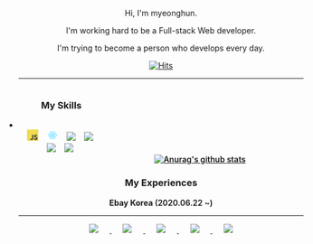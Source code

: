 <div align="center">

Hi, I'm myeonghun.

I'm working hard to be a Full-stack Web developer.

I'm trying to become a person who develops every day.

</div>

<div align="center">
  
[![Hits](https://hits.seeyoufarm.com/api/count/incr/badge.svg?url=https%3A%2F%2Fgithub.com%2FAzderica%2Fhit-counter&count_bg=%2380BCFF&title_bg=%23555555&icon=&icon_color=%23E7E7E7&title=hits&edge_flat=false)](https://hits.seeyoufarm.com)

</div>

---


<div>
	
<div style="display: inline-block; width:30%;">

<div align="center">

### My Skills

</div>

<div align="center" style="box-sizing: border-box; display: list-item; cursor: pointer;">
		<br style="box-sizing: border-box;"><code
            style="box-sizing: border-box; background-color: var(--color-markdown-code-bg); color: rgb(175, 97, 97) !important; font-family: SFMono-Regular, Consolas, &quot;Liberation Mono&quot;, Menlo, monospace; font-size: 13.6px; padding: 0.2em 0.4em; margin: 0px; border-radius: 6px;"><a target="_blank" rel="noopener noreferrer" href="https://raw.githubusercontent.com/github/explore/80688e429a7d4ef2fca1e82350fe8e3517d3494d/topics/javascript/javascript.png" style="box-sizing: border-box; background-color: initial; color: rgb(214, 216, 218) !important; text-decoration: none;"><img height="20" src="https://raw.githubusercontent.com/github/explore/80688e429a7d4ef2fca1e82350fe8e3517d3494d/topics/javascript/javascript.png" style="box-sizing: initial; border-style: none; background-color: var(--color-bg-primary); max-width: 100%;"></a></code><span>&nbsp;</span><code
            style="box-sizing: border-box; background-color: var(--color-markdown-code-bg); color: rgb(175, 97, 97) !important; font-family: SFMono-Regular, Consolas, &quot;Liberation Mono&quot;, Menlo, monospace; font-size: 13.6px; padding: 0.2em 0.4em; margin: 0px; border-radius: 6px;"><a target="_blank" rel="noopener noreferrer" href="https://raw.githubusercontent.com/github/explore/80688e429a7d4ef2fca1e82350fe8e3517d3494d/topics/react/react.png" style="box-sizing: border-box; background-color: initial; color: rgb(214, 216, 218) !important; text-decoration: none;"><img height="20" src="https://raw.githubusercontent.com/github/explore/80688e429a7d4ef2fca1e82350fe8e3517d3494d/topics/react/react.png" style="box-sizing: initial; border-style: none; background-color: var(--color-bg-primary); max-width: 100%;"></a></code><span>&nbsp;</span><code
            style="box-sizing: border-box; background-color: var(--color-markdown-code-bg); color: rgb(175, 97, 97) !important; font-family: SFMono-Regular, Consolas, &quot;Liberation Mono&quot;, Menlo, monospace; font-size: 13.6px; padding: 0.2em 0.4em; margin: 0px; border-radius: 6px;"><a target="_blank" rel="noopener noreferrer" href="https://user-images.githubusercontent.com/42582516/99177875-f1a63280-2750-11eb-9e88-92dab559e785.png" style="box-sizing: border-box; background-color: initial; color: rgb(214, 216, 218) !important; text-decoration: none;"><img height="20" src="https://user-images.githubusercontent.com/42582516/99177875-f1a63280-2750-11eb-9e88-92dab559e785.png" style="box-sizing: initial; border-style: none; background-color: var(--color-bg-primary); max-width: 100%;"></a></code><span>&nbsp;</span><code
            style="box-sizing: border-box; background-color: var(--color-markdown-code-bg); color: rgb(175, 97, 97) !important; font-family: SFMono-Regular, Consolas, &quot;Liberation Mono&quot;, Menlo, monospace; font-size: 13.6px; padding: 0.2em 0.4em; margin: 0px; border-radius: 6px;"><a target="_blank" rel="noopener noreferrer" href="https://user-images.githubusercontent.com/42582516/99177855-ac820080-2750-11eb-8a5b-b1202be04ad0.png" style="box-sizing: border-box; background-color: initial; color: rgb(214, 216, 218) !important; text-decoration: none;"><img height="20" src="https://user-images.githubusercontent.com/42582516/99177855-ac820080-2750-11eb-8a5b-b1202be04ad0.png" style="box-sizing: initial; border-style: none; background-color: var(--color-bg-primary); max-width: 100%;"></a></code><span>&nbsp;</span><code
            style="box-sizing: border-box; background-color: var(--color-markdown-code-bg); color: rgb(175, 97, 97) !important; font-family: SFMono-Regular, Consolas, &quot;Liberation Mono&quot;, Menlo, monospace; font-size: 13.6px; padding: 0.2em 0.4em; margin: 0px; border-radius: 6px;"><a target="_blank" rel="noopener noreferrer" href="https://user-images.githubusercontent.com/42582516/99177889-16020f00-2751-11eb-8b84-c9e9651ec848.png" style="box-sizing: border-box; background-color: initial; color: rgb(214, 216, 218) !important; text-decoration: none;"><img height="20" src="https://user-images.githubusercontent.com/42582516/99177889-16020f00-2751-11eb-8b84-c9e9651ec848.png" style="box-sizing: initial; border-style: none; background-color: var(--color-bg-primary); max-width: 100%;"></a></code><span>&nbsp;</span><code
            style="box-sizing: border-box; background-color: var(--color-markdown-code-bg); color: rgb(175, 97, 97) !important; font-family: SFMono-Regular, Consolas, &quot;Liberation Mono&quot;, Menlo, monospace; font-size: 13.6px; padding: 0.2em 0.4em; margin: 0px; border-radius: 6px;"><a target="_blank" rel="noopener noreferrer" href="https://user-images.githubusercontent.com/42582516/99177899-36ca6480-2751-11eb-9e89-7ab6a4f6a8ee.png" style="box-sizing: border-box; background-color: initial; color: rgb(214, 216, 218) !important; text-decoration: none;"><img height="20" src="https://user-images.githubusercontent.com/42582516/99177899-36ca6480-2751-11eb-9e89-7ab6a4f6a8ee.png" style="box-sizing: initial; border-style: none; background-color: var(--color-bg-primary); max-width: 100%;"></a></code><span>&nbsp;</span><br
            style="box-sizing: border-box;"><br style="box-sizing: border-box;"><b
            style="box-sizing: border-box; font-weight: 600;">
</div>
	
</div>	

<div style="display: inline-block; width:66%;" align = "center">

<a href="https://github.com/anuraghazra/github-readme-stats">
	<img src="https://github-readme-stats.vercel.app/api?username=Azderica" alt="Anurag&#39;s github stats">
</a>

</div>	

</div>	


<div align="center">

### My Experiences

<summary><strong>Ebay Korea </strong> (2020.06.22 ~)  </summary>
    
</div>

---


<div align=center>

<a href="https://instagram.com/it_myeonghun">
    <img 
        src="http://img.shields.io/badge/-Instagram-black?style=flat&logo=Instagram&link=https://instagram.com/it_myeonghun/"
        style="height : auto; margin-left : 20px; margin-right : 20px;"/>
</a>
	
<a href="https://www.linkedin.com/in/myeonghun-park-7693a1184/">
    <img 
        src="https://img.shields.io/badge/-LinkedIn-blue?style=flat-square&logo=Linkedin&logoColor=white&link=https://www.linkedin.com/in/myeonghun-park-7693a1184/"
        style="height : auto; margin-left : 20px; margin-right : 20px;"/>
</a>

<a href="mailto:mh97888@gmail.co">
    <img 
        src="https://img.shields.io/badge/Gmail-d14836?style=flat-square&logo=Gmail&logoColor=white&link=mailto:mh97888@gmail.com"
        style="height : auto; margin-left : 20px; margin-right : 20px;"/>
</a>


<a href="https://azderica.github.io">
    <img 
        src="http://img.shields.io/badge/-Tech%20Blog-655ced?style=flat&logo=github&link=https://developer-azderica.tistory.com/"
        style="height : auto; margin-left : 20px; margin-right : 20px;"/>
</a>

<a href="https://azderica.github.io/til/">
    <img 
        src="http://img.shields.io/badge/-TIL-655ced?style=flat&logo=github&link=https://azderica.github.io/til/"
        style="height : auto; margin-left : 20px; margin-right : 20px;"/>
</a>

</div>


<!--
**Azderica/Azderica** is a ✨ _special_ ✨ repository because its `README.md` (this file) appears on your GitHub profile.

Here are some ideas to get you started:

- 🔭 I’m currently working on ...
- 🌱 I’m currently learning ...
- 👯 I’m looking to collaborate on ...
- 🤔 I’m looking for help with ...
- 💬 Ask me about ...
- 📫 How to reach me: ...
- 😄 Pronouns: ...
- ⚡ Fun fact: ...
  -->
